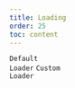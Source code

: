 ```yaml
---
title: Loading
order: 25
toc: content
---
```


<code src='../examples/DefaultLoading.tsx' description='Set `loading` to enable the loading state'>Default Loader</code> <code src='../examples/Loading.tsx'>Custom Loader</code>
